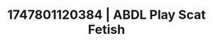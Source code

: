 ---
categories:
- Mindful kink
- Erotic silhouette
- Afterglow vibes
- Dreamy pleasure
- Erotic close-up
image: /assets/images/1747801120384.jpg
layout: post
seo:
  description: Featured content with sensual Scat Fetish, ABDL Play. HD images available.
  keywords: Scat Fetish, ABDL Play
  og_image: /assets/images/1747801120384.jpg
  schema_type: VisualArtwork
tags:
- ABDL Play
- Scat Fetish
- '#1747801120384'
title: 1747801120384 | ABDL Play Scat Fetish
---